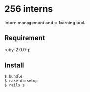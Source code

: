 # 256 interns

Intern management and e-learning tool.

## Requirement

ruby-2.0.0-p

## Install

    $ bundle
    $ rake db:setup
    $ rails s
